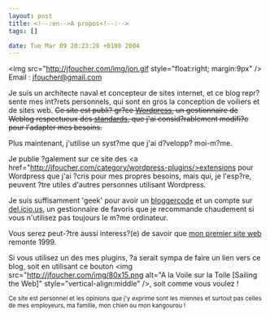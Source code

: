 ```yaml
--- 
layout: post
title: <!--:en-->A propos<!--:-->
tags: []

date: Tue Mar 09 20:23:28 +0100 2004
---
```

<!--:en-->
<img src="http://jfoucher.com/img/jon.gif style="float:right; margin:9px" />
Email : <a href="mailto:jfoucher@gmail.com">jfoucher@gmail.com</a>

Je suis un architecte naval et concepteur de sites internet, et ce blog repr?sente mes int?rets personnels, qui sont en gros la conception de voiliers et de sites web.
<s>Ce site est publi? gr?ce   <a href="http://wordpress.org" title="Plateforme s?mantique de publication personnelle">Wordpress</a>, un gestionnaire de Weblog respectueux des <a href="http://openweb.eu.org/articles/pourquoi_standards/" title="Pourquoi respecter les standards du web">standards</a>, que j'ai consid?rablement modifi?e pour l'adapter   mes besoins.</s>

Plus maintenant, j'utilise un syst?me que j'ai d?velopp? moi-m?me.

Je publie ?galement sur ce site des <a href="http://jfoucher.com/category/wordpress-plugins/>extensions pour Wordpress</a> que j'ai ?cris pour mes propres besoins, mais qui, je l'esp?re, peuvent ?tre utiles   d'autres personnes utilisant Wordpress.

Je suis suffisamment 'geek' pour avoir un <a href="http://travis.kroh.net/blogger_decoder/?code=B4%20d%2B%2B%20t%2B%20k%20s%2B%20u-%20f%20i-%20o%2B%20x--%20e%20l-%20c--">bloggercode</a> et un compte sur <a href="http://del.icio.us">del.icio.us</a>, un gestionnaire de favoris que je recommande chaudement si vous n'utilisez pas toujours le m?me ordinateur.

Vous serez peut-?tre aussi interess?(e) de savoir que <a href="http://web.archive.org/web/*/http://perso.wanadoo.fr/foucher.yacht.design">mon premier site web</a> remonte   1999.

Si vous utilisez un des mes plugins, ?a serait sympa de faire un lien vers ce blog, soit en utilisant ce bouton <img src="http://jfoucher.com/img/80x15.png alt="A la Voile sur la Toile [Sailing the Web]" style="vertical-align:middle" />, soit comme vous voulez !

<small>Ce site est personnel et les opinions que j'y exprime sont les miennes et surtout pas celles de mes employeurs, ma famille, mon chien ou mon kangourou !</small>

<!--:-->
